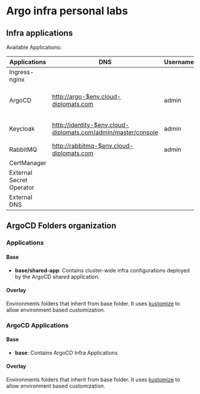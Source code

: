 # Argo infra personal labs

## Infra applications

Available Applications:

| Applications  | DNS | Username  | Password | Links | Comments |
| ------------- | ------------- | ------------- | ------------- | ------------- | ------------- |
| Ingress-nginx | | | | <https://kubernetes.github.io/ingress-nginx> | |
| ArgoCD |  <http://argo-$env.cloud-diplomats.com> | admin  | get password at init script | <https://argo-cd.readthedocs.io/en/stable>  | |
| Keycloak | <http://identity-$env.cloud-diplomats.com/admin/master/console>  | admin  | password |  <https://www.keycloak.org>  | To activate metrics realmsSettings/events/metrics-listener |
| RabbitMQ  | <http://rabbitmq-$env.cloud-diplomats.com>  | admin  | password | <https://www.rabbitmq.com>  | |
| CertManager | | | | <https://cert-manager.io/> | |
| External Secret Operator | | | | <https://external-secrets.io/latest> | |
| External DNS | | | | <https://kubernetes-sigs.github.io/external-dns/v0.13.6/> | |

## ArgoCD Folders organization

### Applications

#### Base

- **base/shared-app**: Contains cluster-wide infra configurations deployed by the ArgoCD shared application.

#### Overlay

Environments folders that inherit from base folder. It uses [kustomize](https://github.com/kubernetes-sigs/kustomize) to allow environment based customization.

### ArgoCD Applications

#### Base

- **base**: Contains ArgoCD Infra Applications

#### Overlay

Environments folders that inherit from base folder. It uses [kustomize](https://github.com/kubernetes-sigs/kustomize) to allow environment based customization.
